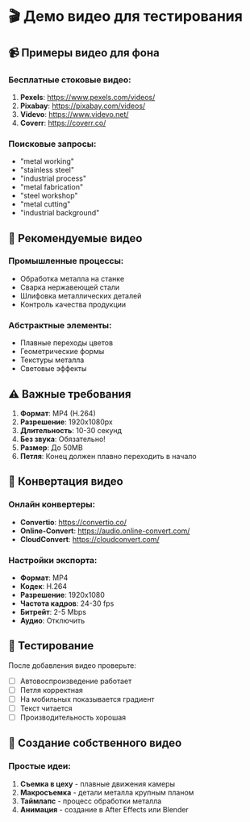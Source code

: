 # 🎬 Демо видео для тестирования

## 📹 Примеры видео для фона

### Бесплатные стоковые видео:
1. **Pexels**: https://www.pexels.com/videos/
2. **Pixabay**: https://pixabay.com/videos/
3. **Videvo**: https://www.videvo.net/
4. **Coverr**: https://coverr.co/

### Поисковые запросы:
- "metal working"
- "stainless steel"
- "industrial process"
- "metal fabrication"
- "steel workshop"
- "metal cutting"
- "industrial background"

## 🎯 Рекомендуемые видео

### Промышленные процессы:
- Обработка металла на станке
- Сварка нержавеющей стали
- Шлифовка металлических деталей
- Контроль качества продукции

### Абстрактные элементы:
- Плавные переходы цветов
- Геометрические формы
- Текстуры металла
- Световые эффекты

## ⚠️ Важные требования

1. **Формат**: MP4 (H.264)
2. **Разрешение**: 1920x1080px
3. **Длительность**: 10-30 секунд
4. **Без звука**: Обязательно!
5. **Размер**: До 50MB
6. **Петля**: Конец должен плавно переходить в начало

## 🔧 Конвертация видео

### Онлайн конвертеры:
- **Convertio**: https://convertio.co/
- **Online-Convert**: https://audio.online-convert.com/
- **CloudConvert**: https://cloudconvert.com/

### Настройки экспорта:
- **Формат**: MP4
- **Кодек**: H.264
- **Разрешение**: 1920x1080
- **Частота кадров**: 24-30 fps
- **Битрейт**: 2-5 Mbps
- **Аудио**: Отключить

## 📱 Тестирование

После добавления видео проверьте:
- [ ] Автовоспроизведение работает
- [ ] Петля корректная
- [ ] На мобильных показывается градиент
- [ ] Текст читается
- [ ] Производительность хорошая

## 🎨 Создание собственного видео

### Простые идеи:
1. **Съемка в цеху** - плавные движения камеры
2. **Макросъемка** - детали металла крупным планом
3. **Таймлапс** - процесс обработки металла
4. **Анимация** - создание в After Effects или Blender



